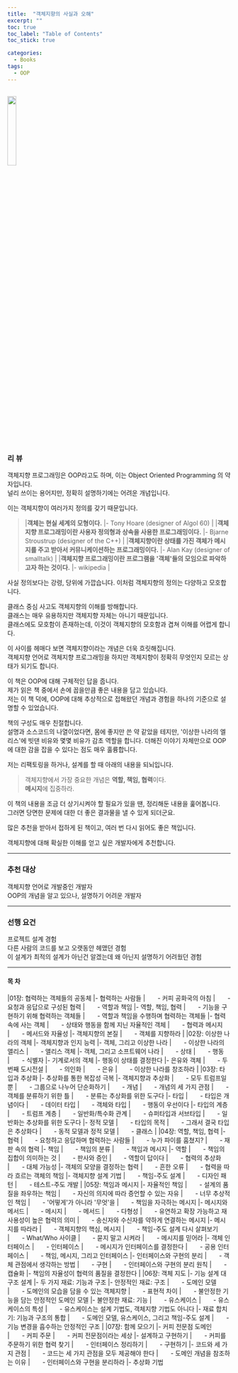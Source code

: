 ```yaml
---
title:  "객체지향의 사실과 오해"
excerpt: ""
toc: true
toc_label: "Table of Contents"
toc_stick: true

categories:
  - Books
tags:
  - OOP
---
```


<a href="https://www.aladin.co.kr/shop/wproduct.aspx?ItemId=60550259"><img src="https://image.aladin.co.kr/product/6055/2/cover500/8998139766_1.jpg" width="20%"></a>
---
### 리 뷰  
객체지향 프로그래밍은 OOP라고도 하며, 이는 Object Oriented Programming 의 약자입니다.  
널리 쓰이는 용어지만, 정확히 설명하기에는 어려운 개념입니다.

이는 객체지향이 여러가지 정의를 갖기 때문입니다.  
> |**객체는 현실 세계의 모형이다.** |- Tony Hoare (designer of Algol 60)  |
> |**객체지향 프로그래밍이란 사용자 정의형과 상속을 사용한 프로그래밍이다.** |- Bjarne Stroustrup (designer of the C++)  |
> |**객체지향이란 상태를 가진 객체가 메시지를 주고 받아서 커뮤니케이션하는 프로그래밍이다.** |- Alan Kay (designer of smalltalk)  |
> |**객체지향 프로그래밍이란 프로그램을 '객체'들의 모임으로 파악하고자 하는 것이다.** |- wikipedia  |

사실 정의보다는 강령, 당위에 가깝습니다.
이처럼 객체지향의 정의는 다양하고 모호합니다.  

클래스 중심 사고도 객체지향의 이해를 방해합니다.  
클래스는 매우 유용하지만 객체지향 자체는 아니기 때문입니다.  
클래스에도 모호함이 존재하는데, 이것이 객체지향의 모호함과 겹쳐 이해를 어렵게 합니다.    

이 사이를 헤매다 보면 객체지향이라는 개념은 더욱 흐릿해집니다.    
객체지향 언어로 객체지향 프로그래밍을 하지만 객체지향이 정확히 무엇인지 모르는 상태가 되기도 합니다.     

이 책은 OOP에 대해 구체적인 답을 줍니다.  
제가 읽은 책 중에서 손에 꼽을만큼 좋은 내용을 담고 있습니다.  
저는 이 책 덕에, OOP에 대해 추상적으로 접해왔던 개념과 경험을 하나의 기준으로 설명할 수 있었습니다.  

책의 구성도 매우 친절합니다.  
설명과 소스코드의 나열이었다면, 몸에 좋지만 쓴 약 같았을 테지만, '이상한 나라의 엘리스'에 빗댄 비유와 몇몇 비유가 감초 역할을 합니다. 
더해진 이야기 자체만으로 OOP에 대한 감을 잡을 수 있다는 점도 매우 훌륭합니다.

저는 리팩토링을 하거나, 설계를 할 때 아래의 내용을 되뇌입니다.  
> 객체지향에서 가장 중요한 개념은 **역할, 책임, 협력**이다.  
> **메시지**에 집중하라.

이 책의 내용을 조금 더 상기시켜야 할 필요가 있을 땐, 정리해둔 내용을 훑어봅니다.  
그러면 당면한 문제에 대한 더 좋은 결과물을 낼 수 있게 되더군요.

많은 추천을 받아서 접하게 된 책이고, 여러 번 다시 읽어도 좋은 책입니다.  

객체지향에 대해 확실한 이해를 얻고 싶은 개발자에게 추천합니다. 


---
### 추천 대상   
객체지향 언어로 개발중인 개발자  
OOP의 개념을 알고 있으나, 설명하기 어려운 개발자  

---
### 선행 요건
프로젝트 설계 경험  
다른 사람의 코드를 보고 오랫동안 헤맸던 경험  
이 설계가 최적의 설계가 아닌건 알겠는데 왜 아닌지 설명하기 어려웠던 경험

---
#### 목 차

|01장: 협력하는 객체들의 공동체
|- 협력하는 사람들
|　　- 커피 공화국의 아침
|　　- 요청과 응답으로 구성된 협력
|　　- 역할과 책임
|- 역할, 책임, 협력
|　　- 기능을 구현하기 위해 협력하는 객체들
|　　- 역할과 책임을 수행하며 협력하는 객체들
|- 협력 속에 사는 객체
|　　- 상태와 행동을 함께 지닌 자율적인 객체
|　　- 협력과 메시지
|　　- 메서드와 자율성
|- 객체지향의 본질
|　　- 객체를 지향하라
|
|02장: 이상한 나라의 객체
|- 객체지향과 인지 능력
|- 객체, 그리고 이상한 나라
|　　- 이상한 나라의 앨리스
|　　- 앨리스 객체
|- 객체, 그리고 소프트웨어 나라
|　　- 상태
|　　- 행동
|　　- 식별자
|- 기계로서의 객체
|- 행동이 상태를 결정한다
|- 은유와 객체
|　　- 두 번째 도시전설
|　　- 의인화
|　　- 은유
|　　- 이상한 나라를 창조하라
|
|03장: 타입과 추상화
|- 추상화를 통한 복잡성 극복
|- 객체지향과 추상화
|　　- 모두 트럼프일 뿐
|　　- 그룹으로 나누어 단순화하기
|　　- 개념
|　　- 개념의 세 가지 관점
|　　- 객체를 분류하기 위한 틀
|　　- 분류는 추상화를 위한 도구다
|- 타입
|　　- 타입은 개념이다
|　　- 데이터 타입
|　　- 객체와 타입
|　　- 행동이 우선이다
|- 타입의 계층
|　　- 트럼프 계층
|　　- 일반화/특수화 관계
|　　- 슈퍼타입과 서브타입
|　　- 일반화는 추상화를 위한 도구다
|- 정적 모델
|　　- 타입의 목적
|　　- 그래서 결국 타입은 추상화다
|　　- 동적 모델과 정적 모델
|　　- 클래스
|
|04장: 역할, 책임, 협력
|- 협력
|　　- 요청하고 응답하며 협력하는 사람들
|　　- 누가 파이를 훔쳤지?
|　　- 재판 속의 협력
|- 책임
|　　- 책임의 분류
|　　- 책임과 메시지
|- 역할
|　　- 책임의 집합이 의미하는 것
|　　- 판사와 증인
|　　- 역할이 답이다
|　　- 협력의 추상화
|　　- 대체 가능성
|- 객체의 모양을 결정하는 협력
|　　- 흔한 오류
|　　- 협력을 따라 흐르는 객체의 책임
|- 객체지향 설계 기법
|　　- 책임-주도 설계
|　　- 디자인 패턴
|　　- 테스트-주도 개발
|
|05장: 책임과 메시지
|- 자율적인 책임
|　　- 설계의 품질을 좌우하는 책임
|　　- 자신의 의지에 따라 증언할 수 있는 자유
|　　- 너무 추상적인 책임
|　　- '어떻게'가 아니라 '무엇'을
|　　- 책임을 자극하는 메시지
|- 메시지와 메서드
|　　- 메시지
|　　- 메서드
|　　- 다형성
|　　- 유연하고 확장 가능하고 재사용성이 높은 협력의 의미
|　　- 송신자와 수신자를 약하게 연결하는 메시지
|- 메시지를 따라라
|　　- 객체지향의 핵심, 메시지
|　　- 책임-주도 설계 다시 살펴보기
|　　- What/Who 사이클
|　　- 묻지 말고 시켜라
|　　- 메시지를 믿어라
|- 객체 인터페이스
|　　- 인터페이스
|　　- 메시지가 인터페이스를 결정한다
|　　- 공용 인터페이스
|　　- 책임, 메시지, 그리고 인터페이스
|- 인터페이스와 구현의 분리
|　　- 객체 관점에서 생각하는 방법
|　　- 구현
|　　- 인터페이스와 구현의 분리 원칙
|　　- 캡슐화
|- 책임의 자율성이 협력의 품질을 결정한다
|
|06장: 객체 지도
|- 기능 설계 대 구조 설계
|- 두 가지 재료: 기능과 구조
|- 안정적인 재료: 구조
|　　- 도메인 모델
|　　- 도메인의 모습을 담을 수 있는 객체지향
|　　- 표현적 차이
|　　- 불안정한 기능을 담는 안정적인 도메인 모델
|- 불안정한 재료: 기능
|　　- 유스케이스
|　　- 유스케이스의 특성
|　　- 유스케이스는 설계 기법도, 객체지향 기법도 아니다
|- 재료 합치기: 기능과 구조의 통합
|　　- 도메인 모델, 유스케이스, 그리고 책임-주도 설계
|　　- 기능 변경을 흡수하는 안정적인 구조
|
|07장: 함께 모으기
|- 커피 전문점 도메인
|　　- 커피 주문
|　　- 커피 전문점이라는 세상
|- 설계하고 구현하기
|　　- 커피를 주문하기 위한 협력 찾기
|　　- 인터페이스 정리하기
|　　- 구현하기
|- 코드와 세 가지 관점
|　　- 코드는 세 가지 관점을 모두 제공해야 한다
|　　- 도메인 개념을 참조하는 이유
|　　- 인터페이스와 구현을 분리하라
|- 추상화 기법